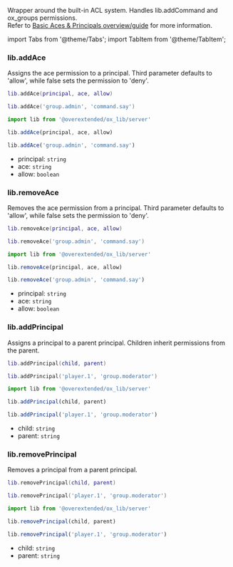 Wrapper around the built-in ACL system. Handles lib.addCommand and ox_groups permissions.  
Refer to [Basic Aces & Principals overview/guide](https://forum.cfx.re/t/basic-aces-principals-overview-guide/90917) for more information.

import Tabs from '@theme/Tabs';
import TabItem from '@theme/TabItem';


### lib.addAce
Assigns the ace permission to a principal. Third parameter defaults to 'allow', while false sets the permission to 'deny'.

<Tabs>
<TabItem value='Lua'>

```lua
lib.addAce(principal, ace, allow)

lib.addAce('group.admin', 'command.say')
```
</TabItem>
<TabItem value='JS/TS'>

```ts
import lib from '@overextended/ox_lib/server'

lib.addAce(principal, ace, allow)

lib.addAce('group.admin', 'command.say')
```
</TabItem>
</Tabs>

* principal: `string`  
* ace: `string`  
* allow: `boolean`

### lib.removeAce
Removes the ace permission from a principal. Third parameter defaults to 'allow', while false sets the permission to 'deny'.

<Tabs>
<TabItem value='Lua'>


```lua
lib.removeAce(principal, ace, allow)

lib.removeAce('group.admin', 'command.say')
```
</TabItem>
<TabItem value='JS/TS'>

```ts
import lib from '@overextended/ox_lib/server'

lib.removeAce(principal, ace, allow)

lib.removeAce('group.admin', 'command.say')
```
</TabItem>
</Tabs>

* principal: `string`  
* ace: `string`  
* allow: `boolean`

### lib.addPrincipal
Assigns a principal to a parent principal. Children inherit permissions from the parent.

<Tabs>
<TabItem value='Lua'>

```lua
lib.addPrincipal(child, parent)

lib.addPrincipal('player.1', 'group.moderator')
```
</TabItem>
<TabItem value='js/ts'>

```ts
import lib from '@overextended/ox_lib/server'

lib.addPrincipal(child, parent)

lib.addPrincipal('player.1', 'group.moderator')
```
</TabItem>
</Tabs>

* child: `string`
* parent: `string`


### lib.removePrincipal
Removes a principal from a parent principal.

<Tabs>
<TabItem value='Lua'>

```lua
lib.removePrincipal(child, parent)

lib.removePrincipal('player.1', 'group.moderator')
```
</TabItem>
<TabItem value='JS/TS'>

```ts
import lib from '@overextended/ox_lib/server'

lib.removePrincipal(child, parent)

lib.removePrincipal('player.1', 'group.moderator')
```
</TabItem>
</Tabs>

* child: `string`
* parent: `string`

